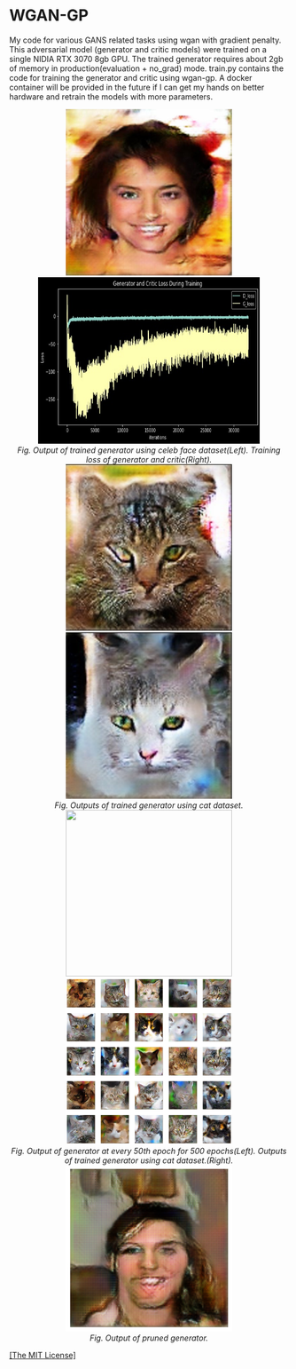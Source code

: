 <h1>WGAN-GP</h1>
<p>My code for various GANS related tasks using wgan with gradient penalty. This adversarial model (generator and critic models) were trained on a single NIDIA RTX 3070 8gb GPU. The trained generator requires about 2gb of memory in production(evaluation + no_grad) mode. train.py contains the code for training the generator and critic using wgan-gp. A docker container will be provided in the future if I can get my hands on better hardware and retrain the models with more parameters.</p>

<p align="center">
    <img width="300" height="300" src="https://github.com/AgamChopra/WGAN-GP/blob/main/img/Gen_temp.jpg">
    <img width="400" height="300"src="https://github.com/AgamChopra/WGAN-GP/blob/main/img/training_loss.jpeg">
    <br><i>Fig. Output of trained generator using celeb face dataset(Left). Training loss of generator and critic(Right).</i><br>
    <img width="300" height="300" src="https://github.com/AgamChopra/WGAN-GP/blob/main/img/Screenshot%202022-06-02%20183952.jpg">
    <img width="300" height="300"src="https://github.com/AgamChopra/WGAN-GP/blob/main/img/Screenshot%202022-06-02%20184129.jpg">
    <br><i>Fig. Outputs of trained generator using cat dataset.</i><br>
    <img width="300" height="300" src="https://github.com/AgamChopra/WGAN-GP/blob/main/img/cat_movie_quick.gif">
    <img width="300" height="300"src="https://github.com/AgamChopra/WGAN-GP/blob/main/img/Figure%202022-06-02%20182811%20(15).png">
    <br><i>Fig. Output of generator at every 50th epoch for 500 epochs(Left). Outputs of trained generator using cat dataset.(Right).</i><br>
    <img width="300" height="300"src="https://github.com/AgamChopra/WGAN-GP/blob/main/img/pruned_1by4_output_sample.png">
    <br><i>Fig. Output of pruned generator.</i><br>
</p>

<p><a href="https://raw.githubusercontent.com/AgamChopra/WGAN-GP/main/LICENSE" target="blank">[The MIT License]</a></p>
